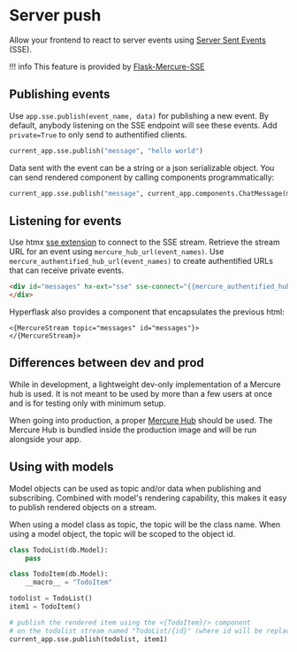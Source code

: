 # Server push

Allow your frontend to react to server events using [Server Sent Events](https://developer.mozilla.org/en-US/docs/Web/API/Server-sent_events/Using_server-sent_events) (SSE).

!!! info
    This feature is provided by [Flask-Mercure-SSE](https://github.com/hyperflask/flask-mercure-sse)

## Publishing events

Use `app.sse.publish(event_name, data)` for publishing a new event. By default, anybody listening on the SSE endpoint will see these events. Add `private=True` to only send to authentified clients.

```py
current_app.sse.publish("message", "hello world")
```

Data sent with the event can be a string or a json serializable object. You can send rendered component by calling components programmatically:

```py
current_app.sse.publish("message", current_app.components.ChatMessage(msg="hello world"))
```

## Listening for events

Use htmx [sse extension](https://htmx.org/extensions/sse/) to connect to the SSE stream. Retrieve the stream URL for an event using `mercure_hub_url(event_names)`. Use `mercure_authentified_hub_url(event_names)` to create authentified URLs that can receive private events.

```html
<div id="messages" hx-ext="sse" sse-connect="{{mercure_authentified_hub_url('messages')}}" hx-swap="beforeend">
</div>
```

Hyperflask also provides a component that encapsulates the previous html:

```
<{MercureStream topic="messages" id="messages"}>
</{MercureStream}>
```

## Differences between dev and prod

While in development, a lightweight dev-only implementation of a Mercure hub is used. It is not meant to be used by more than a few users at once and is for testing only with minimum setup.

When going into production, a proper [Mercure Hub](https://mercure.rocks/docs/hub/install) should be used. The Mercure Hub is bundled inside the production image and will be run alongside your app.

## Using with models

Model objects can be used as topic and/or data when publishing and subscribing. Combined with model's rendering capability, this makes it easy to publish rendered objects on a stream.

When using a model class as topic, the topic will be the class name. When using a model object, the topic will be scoped to the object id.

```py
class TodoList(db.Model):
    pass

class TodoItem(db.Model):
    __macro__ = "TodoItem"

todolist = TodoList()
item1 = TodoItem()

# publish the rendered item using the <{TodoItem}/> component
# on the todolist stream named "TodoList/{id}" (where id will be replaced by the list id)
current_app.sse.publish(todolist, item1)
```